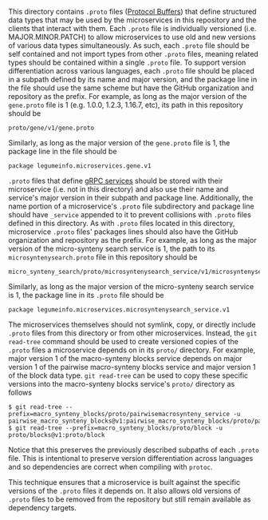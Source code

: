 This directory contains `.proto` files ([Protocol Buffers](https://developers.google.com/protocol-buffers)) that define structured data types that may be used by the microservices in this repository and the clients that interact with them.
Each `.proto` file is individually versioned (i.e. MAJOR.MINOR.PATCH) to allow microservices to use old and new versions of various data types simultaneously.
As such, each `.proto` file should be self contained and not import types from other `.proto` files, meaning related types should be contained within a single `.proto` file.
To support version differentiation across various languages, each `.proto` file should be placed in a subpath defined by its name and major version, and the package line in the file should use the same scheme but have the GitHub organization and repository as the prefix.
For example, as long as the major version of the `gene.proto` file is 1 (e.g. 1.0.0, 1.2.3, 1.16.7, etc), its path in this repository should be

    proto/gene/v1/gene.proto

Similarly, as long as the major version of the `gene.proto` file is 1, the package line in the file should be

    package legumeinfo.microservices.gene.v1

`.proto` files that define [gRPC services](https://grpc.io/) should be stored with their microservice (i.e. not in this directory) and also use their name and service's major version in their subpath and package line.
Additionally, the name portion of a microservice's `.proto` file subdirectory and package line should have `_service` appended to it to prevent collisions with `.proto` files defined in this directory.
As with `.proto` files located in this directory, microservice `.proto` files' packages lines should also have the GitHub organization and repository as the prefix.
For example, as long as the major version of the micro-synteny search service is 1, the path to its `microsyntenysearch.proto` file in this repository should be

    micro_synteny_search/proto/microsyntenysearch_service/v1/microsyntenysearch.proto

Similarly, as long as the major version of the micro-synteny search service is 1, the package line in its `.proto` file should be

    package legumeinfo.microservices.microsyntenysearch_service.v1

The microservices themselves should not symlink, copy, or directly include `.proto` files from this directory or from other microservices.
Instead, the `git read-tree` command should be used to create versioned copies of the `.proto` files a microservice depends on in its `proto/` directory.
For example, major version 1 of the macro-synteny blocks service depends on major version 1 of the pairwise macro-synteny blocks service and major version 1 of the block data type.
`git read-tree` can be used to copy these specific versions into the macro-synteny blocks service's `proto/` directory as follows

    $ git read-tree --prefix=macro_synteny_blocks/proto/pairwisemacrosynteny_service -u pairwise_macro_synteny_blocks@v1:pairwise_macro_synteny_blocks/proto/pairwisemacrosyntenyblocks_service
    $ git read-tree --prefix=macro_synteny_blocks/proto/block -u proto/blocks@v1:proto/block 

Notice that this preserves the previously described subpaths of each `.proto` file.
This is intentional to preserve version differentiation across languages and so dependencies are correct when compiling with `protoc`.

This technique ensures that a microservice is built against the specific versions of the `.proto` files it depends on.
It also allows old versions of `.proto` files to be removed from the repository but still remain available as dependency targets.

